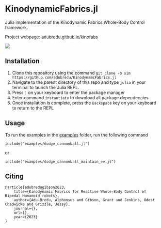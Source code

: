 # KinodynamicFabrics.jl
Julia implementation of the Kinodynamic Fabrics Whole-Body Control framework.

Project webpage: [adubredu.github.io/kinofabs](http://adubredu.github.io/kinofabs)


![](media/trailer.gif)


## Installation
1. Clone this repository using the command `git clone -b sim https://github.com/adubredu/KinodynamcFabrics.jl`
2. Navigate to the parent directory of this repo and type  `julia` in your terminal to launch the Julia REPL.
3. Press `]` on your keyboard to enter the package manager 
4. Enter command `instantiate` to download all package dependencies
5. Once installation is complete, press the `Backspace` key on your keyboard to return to the REPL

## Usage
To run the examples in the [examples](examples) folder, run the following command
```
include("examples/dodge_cannonball.jl")
```

or

```
include("examples/dodge_cannonball_maintain_ee.jl")
```

## Citing
```
@article{adubredugibson2023,
    title={Kinodynamic Fabrics for Reactive Whole-Body Control of Bipedal Humanoid robots},
    author={Adu-Bredu, Alphonsus and Gibson, Grant and Jenkins, Odest Chadwicke and Grizzle, Jessy},
    journal={},
    url={},
    year={2023}
}
```
